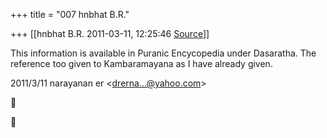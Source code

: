 +++
title = "007 hnbhat B.R."

+++
[[hnbhat B.R.	2011-03-11, 12:25:46 [Source](https://groups.google.com/g/bvparishat/c/6EBA9DRCCds)]]



This information is available in Puranic Encycopedia under Dasaratha. The reference too given to Kambaramayana as I have already given.  
  

2011/3/11 narayanan er \<[drerna...@yahoo.com]()\>





